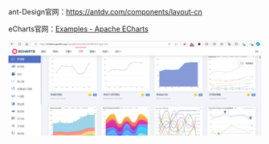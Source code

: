 ant-Design官网：https://antdv.com/components/layout-cn

eCharts官网：[Examples - Apache ECharts](https://echarts.apache.org/examples/zh/index.html#chart-type-line)

![image-20240424195214488](%E8%AF%B4%E6%98%8E.assets/image-20240424195214488.png)